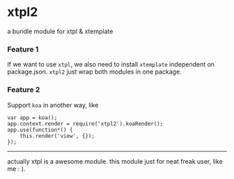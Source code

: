 xtpl2
=================
a bundle module for xtpl & xtemplate

### Feature 1 

If we want to use `xtpl`, we also need to install `xtemplate` independent on package.json. `xtpl2` just wrap both modules in one package.

### Feature 2

Support `koa` in another way, like

    var app = koa();
    app.context.render = require('xtpl2').koaRender();
    app.use(function*() {
        this.render('view', {});
    });
    
---

actually xtpl is a awesome module. this module just for neat freak user, like me : ).
